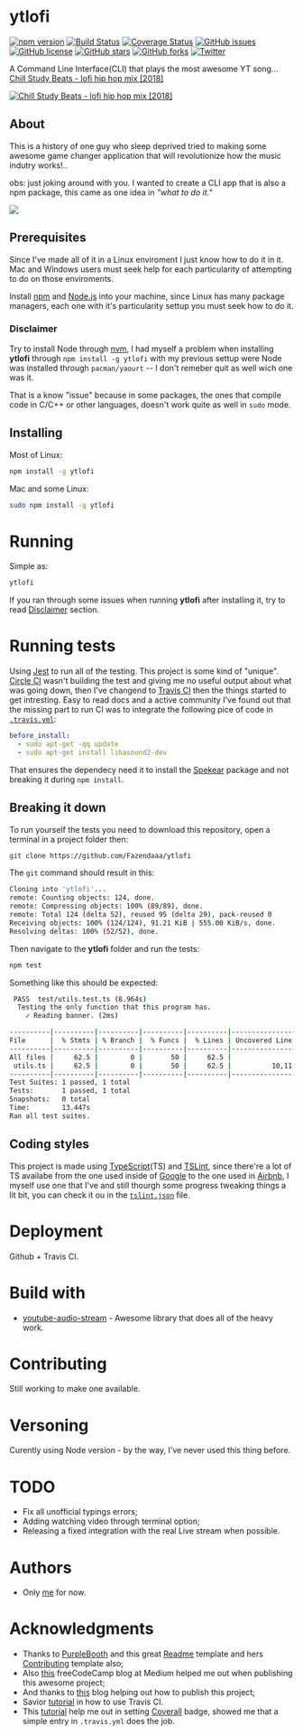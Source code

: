 # ytlofi
[![npm version](https://badge.fury.io/js/ytlofi.svg)](https://badge.fury.io/js/ytlofi)
[![Build Status](https://travis-ci.org/Fazendaaa/ytlofi.svg?branch=master)](https://travis-ci.org/Fazendaaa/ytlofi)
[![Coverage Status](https://coveralls.io/repos/github/Fazendaaa/ytlofi/badge.svg?branch=master)](https://coveralls.io/github/Fazendaaa/ytlofi?branch=master)
[![GitHub issues](https://img.shields.io/github/issues/Fazendaaa/ytlofi.svg?style=flat-square)](https://github.com/Fazendaaa/ytlofi/issues)
[![GitHub license](https://img.shields.io/github/license/Fazendaaa/ytlofi.svg?style=flat-square)](https://github.com/Fazendaaa/ytlofi/blob/master/LICENSE)
[![GitHub stars](https://img.shields.io/github/stars/Fazendaaa/ytlofi.svg?style=flat-square)](https://github.com/Fazendaaa/ytlofi/stargazers)
[![GitHub forks](https://img.shields.io/github/forks/Fazendaaa/ytlofi.svg?style=flat-square)](https://github.com/Fazendaaa/ytlofi/network)
[![Twitter](https://img.shields.io/twitter/url/https/github.com/Fazendaaa/ytlofi.svg?style=flat-square)](https://twitter.com/intent/tweet?text=Wow:&url=https%3A%2F%2Fgithub.com%2FFazendaaa%2Fytlofi)

A Command Line Interface(CLI) that plays the most awesome YT song... [Chill Study Beats - lofi hip hop mix [2018]](https://youtu.be/-FlxM_0S2lA)

[![Chill Study Beats - lofi hip hop mix [2018]](https://img.youtube.com/vi/-FlxM_0S2lA/0.jpg)](https://youtu.be/-FlxM_0S2lA)
## About
This is a history of one guy who sleep deprived tried to making some awesome game changer application that will revolutionize how the music indutry works!..

obs: just joking around with you. I wanted to create a CLI app that is also a npm package, this came as one idea in _"what to do it."_

[![](https://media.giphy.com/media/npCGl3hwSTOESwaveL/giphy.gif)](https://www.npmjs.com/package/ytlofi)
## Prerequisites
Since I've made all of it in a Linux enviroment I just know how to do it in it. Mac and Windows users must seek help for each particularity of attempting to do on those enviroments.

Install [npm](https://www.npmjs.com/) and [Node.js](https://nodejs.org/en/) into your machine, since Linux has many package managers, each one with it's particularity settup you must seek how to do it.

### Disclaimer
Try to install Node through [nvm](https://github.com/creationix/nvm), I had myself a problem when installing **ytlofi** through ```npm install -g ytlofi``` with my previous settup were Node was installed through ```pacman/yaourt``` -- I don't remeber quit as well wich one was it.

That is a know "issue" because in some packages, the ones that compile code in C/C++ or other languages, doesn't work quite as well in ```sudo``` mode.
## Installing
Most of Linux:
```bash
npm install -g ytlofi
```
Mac and some Linux:
```bash
sudo npm install -g ytlofi
```
# Running
Simple as:
```bash
ytlofi
```
If you ran through some issues when running **ytlofi** after installing it, try to read [Disclaimer](https://github.com/Fazendaaa/ytlofi#disclaimer) section.
# Running tests
Using [Jest](https://facebook.github.io/jest/) to run all of the testing. This project is some kind of "unique". [Circle CI](http://circleci.com/) wasn't building the test and giving me no useful output about what was going down, then I've changend to [Travis CI](http://travis-ci.org/) then the things started to get intresting. Easy to read docs and a active community I've found out that the missing part to run CI was to integrate the following pice of code in [```.travis.yml```](https://github.com/Fazendaaa/ytlofi/blob/master/.travis.yml):
```yml
before_install:
  - sudo apt-get -qq update
  - sudo apt-get install libasound2-dev
```
That ensures the dependecy need it to install the [Spekear](https://www.npmjs.com/package/speaker) package and not breaking it during ```npm install```.
## Breaking it down
To run yourself the tests you need to download this repository, open a terminal in a project folder then:
```bash
git clone https://github.com/Fazendaaa/ytlofi
```
The ```git``` command should result in this:
```bash
Cloning into 'ytlofi'...
remote: Counting objects: 124, done.
remote: Compressing objects: 100% (89/89), done.
remote: Total 124 (delta 52), reused 95 (delta 29), pack-reused 0
Receiving objects: 100% (124/124), 91.21 KiB | 555.00 KiB/s, done.
Resolving deltas: 100% (52/52), done.
```
Then navigate to the **ytlofi** folder and run the tests:
```bash
npm test
```
Something like this should be expected:
```bash
 PASS  test/utils.test.ts (8.964s)
  Testing the only function that this program has.
    ✓ Reading banner. (2ms)

----------|----------|----------|----------|----------|-------------------|
File      |  % Stmts | % Branch |  % Funcs |  % Lines | Uncovered Line #s |
----------|----------|----------|----------|----------|-------------------|
All files |     62.5 |        0 |       50 |     62.5 |                   |
 utils.ts |     62.5 |        0 |       50 |     62.5 |          10,11,13 |
----------|----------|----------|----------|----------|-------------------|
Test Suites: 1 passed, 1 total
Tests:       1 passed, 1 total
Snapshots:   0 total
Time:        13.447s
Ran all test suites.
```
## Coding styles
This project is made using [TypeScript]()(TS) and [TSLint](https://palantir.github.io/tslint/), since there're a lot of TS availabe from the one used inside of [Google](https://github.com/google/ts-style) to the one used in [Airbnb](https://www.npmjs.com/package/tslint-config-airbnb), I myself use one that I've and still thourgh some progress tweaking things a lit bit, you can check it ou in the [```tslint.json```](https://github.com/Fazendaaa/ytlofi/blob/master/tslint.json) file.
# Deployment
Github + Travis CI.
# Build with
* [youtube-audio-stream](https://github.com/JamesKyburz/youtube-audio-stream) - Awesome library that does all of the heavy work.
# Contributing
Still working to make one available.
# Versoning
Curently using Node version - by the way, I've never used this thing before.
# TODO
* Fix all unofficial typings errors;
* Adding watching video through terminal option;
* Releasing a fixed integration with the real Live stream when possible.
# Authors
* Only [me](https://github.com/Fazendaaa) for now.
# Acknowledgments
* Thanks to [PurpleBooth](https://gist.github.com/PurpleBooth) and this great [Readme](https://gist.github.com/PurpleBooth/109311bb0361f32d87a2) template and hers [Contributing](https://gist.github.com/PurpleBooth/b24679402957c63ec426) template also;
* Also [this](https://medium.freecodecamp.org/writing-command-line-applications-in-nodejs-2cf8327eee2) freeCodeCamp blog at Medium helped me out when publishing this awesome project;
* And thanks to [this](https://javascriptplayground.com/node-command-line-tool/) blog helping out how to publish this project;
* Savior [tutorial](https://github.com/dwyl/learn-travis) in how to use Travis CI.
* This [tutorial](https://strongloop.com/strongblog/npm-modules-travis-coveralls/) help me out in setting [Coverall](http://coveralls.io/) badge, showed me that a simple entry in ```.travis.yml``` does the job.
